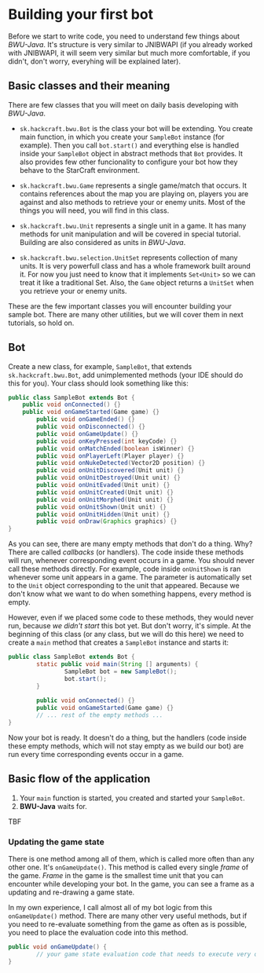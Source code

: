 # Building your first bot
 
Before we start to write code, you need to understand few things about *BWU-Java*. It's structure is very similar to JNIBWAPI (if you already worked with JNIBWAPI, it will seem very similar but much more comfortable, if you didn't, don't worry, everyhing will be explained later).
 
## Basic classes and their meaning
 
There are few classes that you will meet on daily basis developing with *BWU-Java*.
 
* ``sk.hackcraft.bwu.Bot`` is the class your bot will be extending. You create main function, in which you create your ``SampleBot`` instance (for example). Then you call ``bot.start()`` and everything else is handled inside your ``SampleBot`` object in abstract methods that ``Bot`` provides. It also provides few other funcionality to configure your bot how they behave to the StarCraft environment.
 
* ``sk.hackcraft.bwu.Game`` represents a single game/match that occurs. It contains references about the map you are playing on, players you are against and also methods to retrieve your or enemy units. Most of the things you will need, you will find in this class.
 
* ``sk.hackcraft.bwu.Unit`` represents a single unit in a game. It has many methods for unit manipulation and will be covered in special tutorial. Building are also considered as units in *BWU-Java*.
 
* ``sk.hackcraft.bwu.selection.UnitSet`` represents collection of many units. It is very powerfull class and has a whole framework built around it. For now you just need to know that it implements ``Set<Unit>`` so we can treat it like a traditional Set. Also, the ``Game`` object returns a ``UnitSet`` when you retrieve your or enemy units.


These are the few important classes you will encounter building your sample bot. There are many other utilities, but we will cover them in next tutorials, so hold on.

## Bot
 
Create a new class, for example, ``SampleBot``, that extends ``sk.hackcraft.bwu.Bot``, add unimplemented methods (your IDE should do this for you). Your class should look something like this:
 
```java
public class SampleBot extends Bot {
    public void onConnected() {}
    public void onGameStarted(Game game) {}
        public void onGameEnded() {}
        public void onDisconnected() {}
        public void onGameUpdate() {}
        public void onKeyPressed(int keyCode) {}
        public void onMatchEnded(boolean isWinner) {}
        public void onPlayerLeft(Player player) {}
        public void onNukeDetected(Vector2D position) {}
        public void onUnitDiscovered(Unit unit) {}
        public void onUnitDestroyed(Unit unit) {}
        public void onUnitEvaded(Unit unit) {}
        public void onUnitCreated(Unit unit) {}
        public void onUnitMorphed(Unit unit) {}
        public void onUnitShown(Unit unit) {}
        public void onUnitHidden(Unit unit) {}
        public void onDraw(Graphics graphics) {}
}
```
 
As you can see, there are many empty methods that don't do a thing. Why? There are called *callbacks* (or handlers). The code inside these methods will run, whenever corresponding event occurs in a game. You should never call these methods directly. For example, code inside ``onUnitShown`` is ran whenever some unit appears in a game. The parameter is automatically set to the ``Unit`` object corresponding to the unit that appeared. Because we don't know what we want to do when something happens, every method is empty.
 
However, even if we placed some code to these methods, they would never run, because *we didn't start* this bot yet. But don't worry, it's simple. At the beginning of this class (or any class, but we will do this here) we need to create a ``main`` method that creates a ``SampleBot`` instance and starts it:
 
```java
public class SampleBot extends Bot {
        static public void main(String [] arguments) {
                SampleBot bot = new SampleBot();
                bot.start();
        }
       
        public void onConnected() {}
        public void onGameStarted(Game game) {}
        // ... rest of the empty methods ...
}
```
 
Now your bot is ready. It doesn't do a thing, but the handlers (code inside these empty methods, which will not stay empty as we build our bot) are run every time corresponding events occur in a game.

## Basic flow of the application
 
1. Your ``main`` function is started, you created and started your ``SampleBot``.
2. **BWU-Java** waits for.
 
TBF
 
### Updating the game state
 
There is one method among all of them, which is called more often than any other one. It's ``onGameUpdate()``. This method is called
every single *frame* of the game. *Frame* in the game is the smallest time unit that you can encounter while developing
your bot. In the game, you can see a frame as a updating and re-drawing a game state.
 
In my own experience, I call almost all of my bot logic from this ``onGameUpdate()`` method. There are many other
very useful methods, but if you need to re-evaluate something from the game as often as is possible, you need
to place the evaluation code into this method.
 
```java
public void onGameUpdate() {
        // your game state evaluation code that needs to execute very often
}
```

